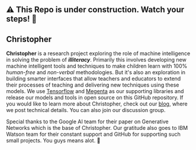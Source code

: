 ## :warning: This Repo is under construction. Watch your steps! :construction_worker:

## Christopher 

**Christopher** is a research project exploring the role of machine intelligence in solving the problem of **_illiteracy_**. Primarily this involves developing new machine intelligent tools and techniques to make children learn with 100% *human-free* and *non-verbal* methodologies. But it's also an exploration in building smarter interfaces that allow teachers and educators to extend their processes of teaching and delivering new techniques using these models. We use [Tensorflow](https://www.tensorflow.org/) and [Megenta](https://magenta.tensorflow.org/) as our supporting libraries and release our models and tools in open source on this GitHub repository. If you would like to learn more about Christopher, check out our [blog](https://stemai.github.io), where we post technical details. You can also join our discussion group.

Special thanks to the Google AI team for their paper on Generative Networks which is the base of Christopher. Our gratitude also goes to IBM Watson team for their constant support and GitHub for supporting such small projects. You guys means alot. :tada:	


